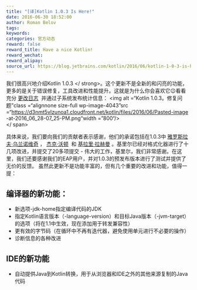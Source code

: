 ```yaml
---
title: "[译]Kotlin 1.0.3 Is Here!"
date: 2016-06-30 18:52:00
author: Roman Belov
tags:
keywords:
categories: 官方动态
reward: false
reward_title: Have a nice Kotlin!
reward_wechat:
reward_alipay:
source_url: https://blog.jetbrains.com/kotlin/2016/06/kotlin-1-0-3-is-here/
---
```


我们很高兴地介绍Kotlin 1.0.3 </ strong>。这个更新不是全新的和闪亮的功能，更多的是关于错误修复，工具改进和性能提升。这就是为什么你会喜欢它😉看看充分 [更改日志](https://github.com/JetBrains/kotlin/blob/1.0.3/ChangeLog.md)  并通过子系统发布统计信息：
<img alt =“Kotlin 1.0.3。修复问题”class =“alignnone size-full wp-image-4043”src =“https://d3nmt5vlzunoa1.cloudfront.net/kotlin/files/2016/06/Pasted-image -at-2016_06_28-07_25-PM.png“width =”800“/> <br/>
<span id =“more-4042”> </ span> <br/>

具体来说，我们要向我们的贡献者表示感谢，他们的承诺包括在1.0.3中 [雅罗斯拉夫·乌兰诺维奇](https://github.com/yarulan) ， [杰克·沃顿](https://github.com/JakeWharton)  和 [基拉里·拉赫曼](https://github.com/cypressious) 。基里尔已经对格式化器进行了十几项改进，并提交了20多项提交 - 伟大的工作，基里尔，我们非常感谢。在这里，我们还要感谢我们的EAP用户，并对1.0.3的预发布版本进行了测试并提供了无价的反馈。
虽然此更新不是功能丰富的，但有几个重要的改进和功能，值得一提：
## 编译器的新功能：


* 新选项-jdk-home指定编译代码的JDK
* 指定Kotlin语言版本（-language-version）和目标Java版本（-jvm-target）的选项（将在1.1中生效，现在添加用于转发兼容性）
* 更有效的字节码（在循环中不再有迭代器，避免使用单元进行不必要的操作）
* 诊断信息的各种改进

## IDE的新功能


* 自动提供Java到Kotlin转换，用于从浏览器和IDE之外的其他来源复制的Java代码


